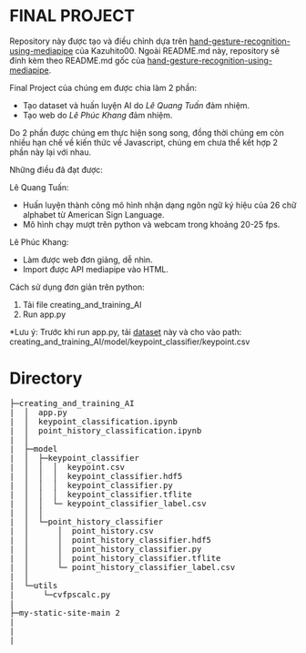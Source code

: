 # FINAL PROJECT

Repository này được tạo và điều chỉnh dựa trên [hand-gesture-recognition-using-mediapipe](https://github.com/Kazuhito00/hand-gesture-recognition-using-mediapipe) của Kazuhito00. Ngoài README.md này, repository sẽ đính kèm theo README.md gốc của [hand-gesture-recognition-using-mediapipe](https://github.com/Kazuhito00/hand-gesture-recognition-using-mediapipe).

Final Project của chúng em được chia làm 2 phần:
* Tạo dataset và huấn luyện AI do *Lê Quang Tuấn* đảm nhiệm.
* Tạo web do *Lê Phúc Khang* đảm nhiệm.

Do 2 phần được chúng em thực hiện song song, đồng thời chúng em còn nhiều hạn chế về kiến thức về Javascript, chúng em chưa thể kết hợp 2 phần này lại với nhau.

Những điều đã đạt được:

Lê Quang Tuấn: 
* Huấn luyện thành công mô hình nhận dạng ngôn ngữ ký hiệu của 26 chữ alphabet từ American Sign Language.
* Mô hình chạy mượt trên python và webcam trong khoảng 20-25 fps.

Lê Phúc Khang:
* Làm được web đơn giảng, dễ nhìn.
* Import được API mediapipe vào HTML.

Cách sử dụng đơn giản trên python:
1. Tải file creating_and_training_AI
2. Run app.py

*Lưu ý: Trước khi run app.py, tải [dataset](https://drive.google.com/file/d/19JjeUrHIyGfD-lq4-Sr5i3jam5caETto/view?usp=sharing) này và cho vào path: creating_and_training_AI/model/keypoint_classifier/keypoint.csv

# Directory
<pre>
├─creating_and_training_AI
|  │  app.py
|  │  keypoint_classification.ipynb
|  │  point_history_classification.ipynb
|  │  
|  ├─model
|  │  ├─keypoint_classifier
|  │  │  │  keypoint.csv
|  │  │  │  keypoint_classifier.hdf5
|  │  │  │  keypoint_classifier.py
|  │  │  │  keypoint_classifier.tflite
|  │  │  └─ keypoint_classifier_label.csv
|  │  │          
|  │  └─point_history_classifier
|  │      │  point_history.csv
|  │      │  point_history_classifier.hdf5
|  │      │  point_history_classifier.py
|  │      │  point_history_classifier.tflite
|  │      └─ point_history_classifier_label.csv
|  │          
|  └─utils
|      └─cvfpscalc.py
|
├─my-static-site-main 2
|
|
|
</pre>
